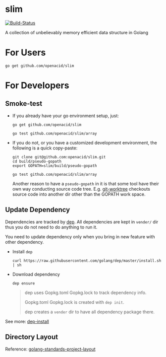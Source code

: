 # slim

[![Build-Status](https://api.travis-ci.org/openacid/slim.svg?branch=master)](https://travis-ci.org/openacid/slim)

A collection of unbelievably memory efficient data structure in Golang

# For Users

```
go get github.com/openacid/slim
```


# For Developers

## Smoke-test

-   If you already have your go environment setup, just:

    ```
    go get github.com/openacid/slim

    go test github.com/openacid/slim/array
    ```

-   If you do not, or you have a customized development environment,
    the following is a quick copy-paste:

    ```
    git clone git@github.com:openacid/slim.git
    cd build/pseudo-gopath
    export GOPATH=slim/build/pseudo-gopath

    go test github.com/openacid/slim/array
    ```

    Another reason to have a `pseudo-gopath` in it is that some tool have their
    own way conducting source code tree.
    E.g. [git-worktree](https://git-scm.com/docs/git-worktree)
    checkouts source code into another dir other than the GOPATH work space.


## Update Dependency

Dependencies are tracked by [dep](https://github.com/golang/dep).
All dependencies are kept in `vender/` dir thus you do not need to do anything
to run it.

You need to update dependency only when you bring in new feature with other dependency.

-   Install `dep`

    ```
    curl https://raw.githubusercontent.com/golang/dep/master/install.sh | sh
    ```

-   Download dependency

    ```
    dep ensure
    ```

    > dep uses Gopkg.toml Gopkg.lock to track dependency info.
    > 
    > Gopkg.toml Gopkg.lock is created with `dep init`.
    >
    > dep creates a `vender` dir to have all dependency package there.

See more: [dep-install](https://github.com/golang/dep#installation)


## Directory Layout

Reference: [golang-standards-project-layout](https://github.com/golang-standards/project-layout)
